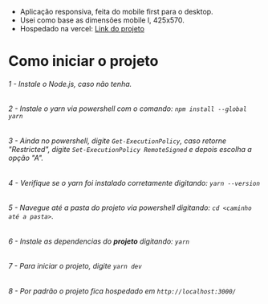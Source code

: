 - Aplicação responsiva, feita do mobile first para o desktop.
- Usei como base as dimensões mobile l, 425x570.
- Hospedado na vercel: 
[Link do projeto](https://front-end-challenge-weslleysor.vercel.app/)


# Como iniciar o projeto

###### 1 - Instale o Node.js, caso não tenha.
###### 2 - Instale o yarn via powershell com o comando: `npm install --global yarn`
###### 3 - Ainda no powershell, digite `Get-ExecutionPolicy`, caso retorne "Restricted", digite `Set-ExecutionPolicy RemoteSigned` e depois escolha a opção "A".
###### 4 - Verifique se o yarn foi instalado corretamente digitando: `yarn --version`
###### 5 - Navegue até a pasta do projeto via powershell digitando: `cd <caminho até a pasta>`.
###### 6 - Instale as dependencias do **projeto** digitando: `yarn`
###### 7 - Para iniciar o projeto, digite `yarn dev`
###### 8 - Por padrão o projeto fica hospedado em `http://localhost:3000/`

